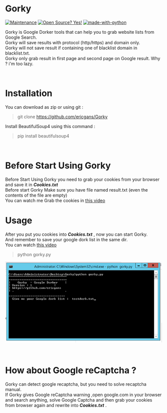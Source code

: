 # Gorky
[![Maintenance](https://img.shields.io/badge/python-3.9-green.svg)](https://GitHub.com/ericgans/Gorky)
[![Open Source? Yes!](https://badgen.net/badge/Open%20Source%20%3F/Yes%21/blue?icon=github)](https://github.com/ericgans/Gorky/)
[![made-with-python](https://img.shields.io/badge/Made%20with-Python-1f425f.svg)](https://www.python.org/)


Gorky is Google Dorker tools that can help you to grab website lists from Google Search.<br>
Gorky will save results with protocol (http/https) and domain only.<br>
Gorky will not save result if containing one of blacklist domain in blacklist.txt.<br>
Gorky only grab result in first page and second page on Google result. Why ? i'm too lazy.<br>

<br>

# Installation
 You can download as zip or using git :
>git clone https://github.com/ericgans/Gorky

Install BeautifulSoup4 using this command :
> pip install beautifulsoup4
<br>


# Before Start Using Gorky
Before Start Using Gorky you need to grab your cookies from your browser and save it in ***Cookies.txt*** <br>
Before start Gorky Make sure you have file named result.txt (even the contents of the file are empty)<br>
You can watch me Grab the cookies in [this video](https://youtu.be/uIEP4f-9Jvs)

# Usage
After you put you cookies into ***Cookies.txt*** , now you can start Gorky.<br>
And remember to save your google dork list in the same dir.<br>
You can watch [this video](https://youtu.be/uIEP4f-9Jvs)
> python gorky.py

![Image of Yaktocat](https://raw.githubusercontent.com/ericgans/Gorky/main/Screenshots.bmp)

<br>

# How about Google reCaptcha ?
Gorky can detect google recaptcha, but you need to solve recaptcha manual.<br>
If Gorky gives Google reCaptcha warning ,open google.com in your browser and search anything, solve Google Captcha and then grab your cookies from browser again and rewrite into ***Cookies.txt*** .
